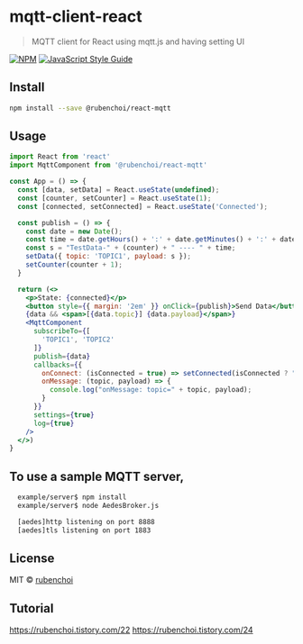 # mqtt-client-react

> MQTT client for React using mqtt.js and having setting UI

[![NPM](https://img.shields.io/npm/v/mqtt-client-react.svg)](https://www.npmjs.com/package/mqtt-client-react) [![JavaScript Style Guide](https://img.shields.io/badge/code_style-standard-brightgreen.svg)](https://standardjs.com)

## Install

```bash
npm install --save @rubenchoi/react-mqtt
```

## Usage

```jsx
import React from 'react'
import MqttComponent from '@rubenchoi/react-mqtt'

const App = () => {
  const [data, setData] = React.useState(undefined);
  const [counter, setCounter] = React.useState(1);
  const [connected, setConnected] = React.useState('Connected');

  const publish = () => {
    const date = new Date();
    const time = date.getHours() + ':' + date.getMinutes() + ':' + date.getSeconds();
    const s = "TestData-" + (counter) + " ---- " + time;
    setData({ topic: 'TOPIC1', payload: s });
    setCounter(counter + 1);
  }

  return (<>
    <p>State: {connected}</p>
    <button style={{ margin: '2em' }} onClick={publish}>Send Data</button>
    {data && <span>[{data.topic}] {data.payload}</span>}
    <MqttComponent
      subscribeTo={[
        'TOPIC1', 'TOPIC2'
      ]}
      publish={data}
      callbacks={{
        onConnect: (isConnected = true) => setConnected(isConnected ? "Connected" : "Disconnected"),
        onMessage: (topic, payload) => {
          console.log("onMessage: topic=" + topic, payload);
        }
      }}
      settings={true}
      log={true}
    />
  </>)
}
```

## To use a sample MQTT server, 
```bash
  example/server$ npm install
  example/server$ node AedesBroker.js

  [aedes]http listening on port 8888
  [aedes]tls listening on port 1883
```

## License

MIT © [rubenchoi](https://github.com/rubenchoi)

## Tutorial

https://rubenchoi.tistory.com/22
https://rubenchoi.tistory.com/24
